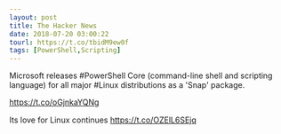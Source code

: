 ```yaml
---
layout: post
title: The Hacker News
date: 2018-07-20 03:00:22
tourl: https://t.co/tbidM9ew0f
tags: [PowerShell,Scripting]
---
```

Microsoft releases #PowerShell Core (command-line shell and scripting language) for all major #Linux distributions as a 'Snap' package.

https://t.co/oGjnkaYQNg

Its love for Linux continues https://t.co/OZElL6SEjq